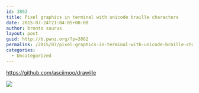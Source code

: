 ```yaml
---
id: 3862
title: Pixel graphics in terminal with unicode braille characters
date: 2015-07-24T21:04:05+00:00
author: bronto saurus
layout: post
guid: http://b.pwnz.org/?p=3862
permalink: /2015/07/pixel-graphics-in-terminal-with-unicode-braille-characters/
categories:
  - Uncategorized
---
```

<https://github.com/asciimoo/drawille>
  
![](https://raw.githubusercontent.com/asciimoo/drawille/master/docs/images/xkcd.png)